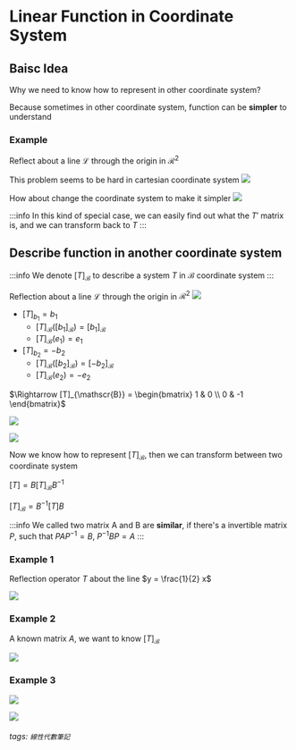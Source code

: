 # Linear Function in Coordinate System

## Baisc Idea
Why we need to know how to represent in other coordinate system?

Because sometimes in other coordinate system, function can be **simpler** to understand

### Example
Reflect about a line $\mathscr{L}$ through the origin in $\mathscr{R}^2$

This problem seems to be hard in cartesian coordinate system
![](https://i.imgur.com/bWvbRj5.png)

How about change the coordinate system to make it simpler
![](https://i.imgur.com/jTgudy2.png)

:::info
In this kind of special case, we can easily find out what the $T'$ matrix is, and we can transform back to $T$
:::

## Describe function in another coordinate system
:::info
We denote $[T]_\mathscr{B}$ to describe a system $T$ in $\mathscr{B}$ coordinate system
:::

Reflection about a line $\mathscr{L}$ through the origin in $\mathscr{R}^2$
![](https://i.imgur.com/3LY36XG.png)

- $[T]_{b_1} = b_1$
	- $[T]_{\mathscr{B}}([b_1]_{\mathscr{B}}) = [b_1]_{\mathscr{B}}$
	- $[T]_{\mathscr{B}}(e_1) = e_1$
- $[T]_{b_2} = -b_2$
	- $[T]_{\mathscr{B}}([b_2]_{\mathscr{B}}) = [-b_2]_{\mathscr{B}}$
	- $[T]_{\mathscr{B}}(e_2) = -e_2$

$\Rightarrow [T]_{\mathscr{B}} = \begin{bmatrix} 1 & 0 \\ 0 & -1 \end{bmatrix}$

![](https://i.imgur.com/JOd3V3V.png)

![](https://i.imgur.com/Ze5DV0G.png)

Now we know how to represent $[T]_{\mathscr{B}}$, then we can transform between two coordinate system

$[T] = B[T]_{\mathscr{B}}B^{-1}$

$[T]_{\mathscr{B}} = B^{-1}[T]B$

:::info
We called two matrix A and B are **similar**, if there's a invertible matrix $P$, such that $PAP^{-1} = B$, $P^{-1}BP = A$
:::

### Example 1
Reflection operator $T$ about the line $y = \frac{1}{2} x$

![](https://i.imgur.com/0jAOCpI.png)

### Example 2
A known matrix $A$, we want to know $[T]_{\mathscr{B}}$

![](https://i.imgur.com/0vInJ2y.png)

### Example 3
![](https://i.imgur.com/WA5PcTV.png)

![](https://i.imgur.com/Q27D4Rs.png)


###### tags: `線性代數筆記`